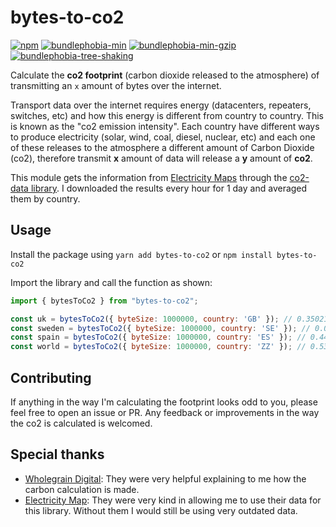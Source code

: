 # bytes-to-co2
[![npm](https://badgen.net/npm/v/bytes-to-co2)](https://www.npmjs.com/package/bytes-to-co2)
[![bundlephobia-min](https://badgen.net/bundlephobia/min/bytes-to-co2)](https://bundlephobia.com/result?p=bytes-to-co2)
[![bundlephobia-min-gzip](https://badgen.net/bundlephobia/minzip/bytes-to-co2)](https://bundlephobia.com/result?p=bytes-to-co2)
[![bundlephobia-tree-shaking](https://badgen.net/bundlephobia/tree-shaking/bytes-to-co2)](https://bundlephobia.com/result?p=bytes-to-co2)

Calculate the **co2 footprint** (carbon dioxide released to the atmosphere) 
of transmitting an `x` amount of bytes over the internet.

Transport data over the internet requires energy (datacenters, repeaters,
switches, etc) and how this energy is different from country to country. This
is known as the "co2 emission intensity". Each country have different ways to
produce electricity (solar, wind, coal, diesel, nuclear, etc) and each one
of these releases to the atmosphere a different amount of Carbon Dioxide (co2),
therefore transmit **x** amount of data will release a **y** amount of **co2**.

This module gets the information from [Electricity Maps](https://www.electricitymap.org/) through the 
[co2-data library](../co2-data).
I downloaded the results every hour for 1 day and averaged them by country.

## Usage
Install the package using 
`yarn add bytes-to-co2` 
or 
`npm install bytes-to-co2`

Import the library and call the function as shown:
```javascript
import { bytesToCo2 } from "bytes-to-co2";

const uk = bytesToCo2({ byteSize: 1000000, country: 'GB' }); // 0.35021555843286817
const sweden = bytesToCo2({ byteSize: 1000000, country: 'SE' }); // 0.06411629304105701
const spain = bytesToCo2({ byteSize: 1000000, country: 'ES' }); // 0.4461472854018211
const world = bytesToCo2({ byteSize: 1000000, country: 'ZZ' }); // 0.539680558728753
```

## Contributing
If anything in the way I'm calculating the footprint looks odd to you, please feel free to open an issue or PR.
Any feedback or improvements in the way the co2 is calculated is welcomed.

## Special thanks

- [Wholegrain Digital](https://www.wholegraindigital.com/): They were very helpful explaining to me how the carbon
calculation is made.
- [Electricity Map](https://www.electricitymap.org/map): They were very kind in allowing me to use their data for this
library. Without them I would still be using very outdated data.
